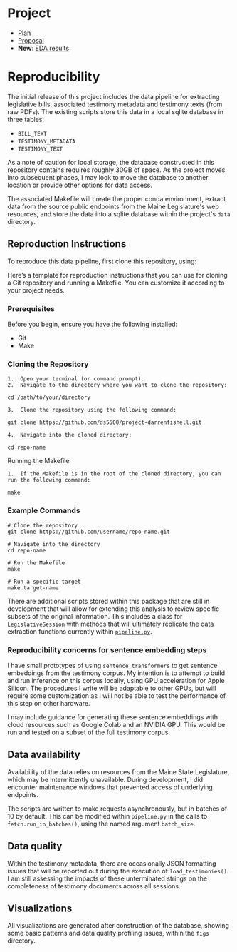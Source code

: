 # Project

- [Plan](project-reports/plan.md)
- [Proposal](project-reports/proposal.md)
- **New**: [EDA results](project-reports/eda_phase1.md)

# Reproducibility

The initial release of this project includes the data pipeline for extracting legislative bills, associated testimony metadata and testimony texts (from raw PDFs). The existing scripts store this data in a local sqlite database in three tables: 

- `BILL_TEXT`
- `TESTIMONY_METADATA`
- `TESTIMONY_TEXT`

As a note of caution for local storage, the database constructed in this repository contains requires roughly 30GB of space. As the project moves into subsequent phases, I may look to move the database to another location or provide other options for data access. 

The associated Makefile will create the proper conda environment, extract data from the source public endpoints from the Maine Legislature's web resources, and store the data into a sqlite database within the project's `data` directory.

## Reproduction Instructions

To reproduce this data pipeline, first clone this repository, using: 

Here’s a template for reproduction instructions that you can use for cloning a Git repository and running a Makefile. You can customize it according to your project needs.

### Prerequisites

Before you begin, ensure you have the following installed:

- Git
- Make

### Cloning the Repository

	1.	Open your terminal (or command prompt).
	2.	Navigate to the directory where you want to clone the repository:

`cd /path/to/your/directory`


	3.	Clone the repository using the following command:

`git clone https://github.com/ds5500/project-darrenfishell.git`

	4.	Navigate into the cloned directory:

`cd repo-name`

Running the Makefile

	1.	If the Makefile is in the root of the cloned directory, you can run the following command:

`make`

### Example Commands
```
# Clone the repository
git clone https://github.com/username/repo-name.git

# Navigate into the directory
cd repo-name

# Run the Makefile
make

# Run a specific target
make target-name
```

There are additional scripts stored within this package that are still in development that will allow for extending this analysis to review specific subsets of the original information. This includes a class for `LegislativeSession` with methods that will ultimately replicate the data extraction functions currently within [`pipeline.py`](src/pipeline.py). 

### Reproducibility concerns for sentence embedding steps
I have small prototypes of using `sentence_transformers` to get sentence embeddings from the testimony corpus. My intention is to attempt to build and run inference on this corpus locally, using GPU acceleration for Apple Silicon. The procedures I write will be adaptable to other GPUs, but will require some customization as I will not be able to test the performance of this step on other hardware. 

I may include guidance for generating these sentence embeddings with cloud resources such as Google Colab and an NVIDIA GPU. This would be run and tested on a subset of the full testimony corpus. 

## Data availability
Availability of the data relies on resources from the Maine State Legislature, which may be intermittently unavailable. During development, I did encounter maintenance windows that prevented access of underlying endpoints.

The scripts are written to make requests asynchronously, but in batches of 10 by default. This can be modified within `pipeline.py` in the calls to `fetch.run_in_batches()`, using the named argument `batch_size`.

## Data quality
Within the testimony metadata, there are occasionally JSON formatting issues that will be reported out during the execution of `load_testimonies()`. I am still assessing the impacts of these unterminated strings on the completeness of testimony documents across all sessions. 

## Visualizations
All visualizations are generated after construction of the database, showing some basic patterns and data quality profiling issues, within the `figs` directory.